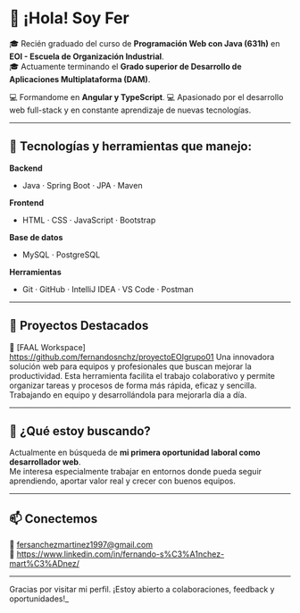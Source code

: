 # 👋 ¡Hola! Soy Fer

🎓 Recién graduado del curso de **Programación Web con Java (631h)** en **EOI - Escuela de Organización Industrial**.  
🎓 Actuamente terminando el **Grado superior de Desarrollo de Aplicaciones Multiplataforma (DAM)**.

💻 Formandome en **Angular y TypeScript**.
💻 Apasionado por el desarrollo web full-stack y en constante aprendizaje de nuevas tecnologías.


---

## 🧰 Tecnologías y herramientas que manejo:

**Backend**
- Java · Spring Boot · JPA · Maven

**Frontend**
- HTML · CSS · JavaScript · Bootstrap

**Base de datos**
- MySQL · PostgreSQL

**Herramientas**
- Git · GitHub · IntelliJ IDEA · VS Code · Postman

---

## 💼 Proyectos Destacados

🔹 [FAAL Workspace] https://github.com/fernandosnchz/proyectoEOIgrupo01
Una innovadora solución web para equipos y profesionales que buscan mejorar la productividad. 
Esta herramienta facilita el trabajo colaborativo y permite organizar tareas y procesos de forma más rápida, eficaz y sencilla. 
Trabajando en equipo y desarrollándola para mejorarla día a día.

---

## 🚀 ¿Qué estoy buscando?

Actualmente en búsqueda de **mi primera oportunidad laboral como desarrollador web**.  
Me interesa especialmente trabajar en entornos donde pueda seguir aprendiendo, aportar valor real y crecer con buenos equipos.

---

## 📫 Conectemos

📩 fersanchezmartinez1997@gmail.com  
🔗 https://www.linkedin.com/in/fernando-s%C3%A1nchez-mart%C3%ADnez/

---

Gracias por visitar mi perfil. ¡Estoy abierto a colaboraciones, feedback y oportunidades!_
